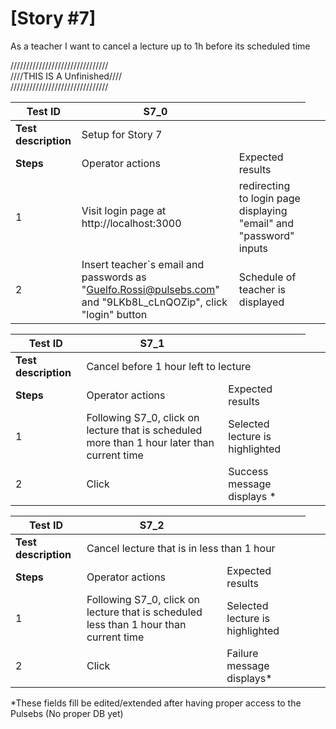 # [Story #7]

As a teacher I want to cancel a lecture up to 1h before its scheduled time

///////////////////////////////<br>
////THIS IS A Unfinished////<br>
///////////////////////////////<br>

| Test ID | S7_0 |  |
| --- | --- | --- |
| **Test description** <td colspan=2> Setup for Story 7 |
| **Steps** | Operator actions | Expected results |
| 1 | Visit login page at http://localhost:3000 | redirecting to login page displaying "email" and "password" inputs |
| 2 | Insert teacher`s email and passwords as "Guelfo.Rossi@pulsebs.com" and "9LKb8L_cLnQOZip", click "login" button | Schedule of teacher is displayed|


| Test ID | S7_1 |  |
| --- | --- | --- |
| **Test description** <td colspan=2> Cancel before 1 hour left to lecture |
| **Steps** | Operator actions | Expected results |
| 1 | Following S7_0, click on lecture that is scheduled more than 1 hour later than current time | Selected lecture is highlighted |
| 2 | Click  | Success message displays *|


| Test ID | S7_2 |  |
| --- | --- | --- |
| **Test description** <td colspan=2> Cancel lecture that is in less than 1 hour |
| **Steps** | Operator actions | Expected results |
| 1 | Following S7_0, click on lecture that is scheduled less than 1 hour than current time | Selected lecture is highlighted |
| 2 | Click  | Failure message displays*|



*These fields fill be edited/extended after having proper access to the Pulsebs (No proper DB yet)